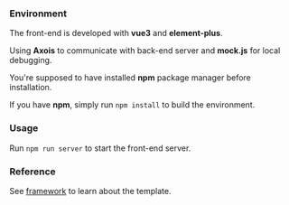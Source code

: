 ### Environment

The front-end is developed with **vue3** and **element-plus**.

Using **Axois** to communicate with back-end server and **mock.js** for local debugging.

You're supposed to have installed **npm** package manager before installation.

If you have **npm**, simply run `npm install` to build the environment.

### Usage

Run `npm run server` to start the front-end server.

### Reference

See [framework](https://ce-amtic.github.io/vite-framework/#/) to learn about the template.